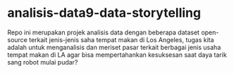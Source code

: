 # analisis-data9-data-storytelling


Repo ini merupakan projek analisis data dengan beberapa dataset open-source terkait jenis-jenis saha tempat makan di Los Angeles, tugas kita adalah untuk menganalisis dan meriset  pasar terkait berbagai jenis usaha tempat makan di LA agar bisa mempertahankan kesuksesan saat daya tarik sang robot mulai pudar?
